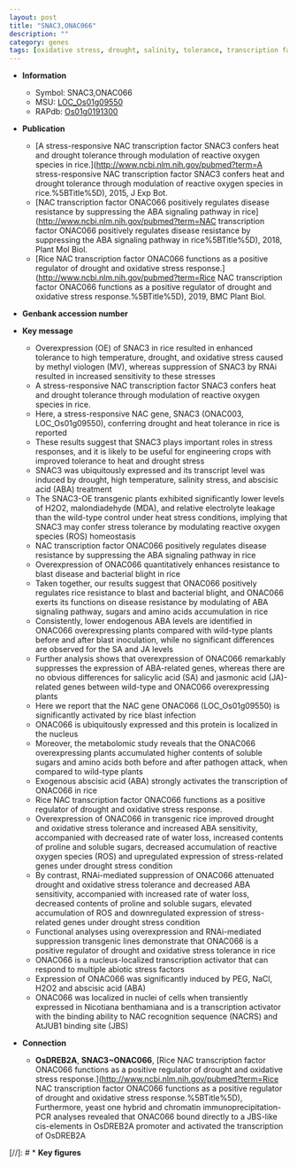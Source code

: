 ```yaml
---
layout: post
title: "SNAC3,ONAC066"
description: ""
category: genes
tags: [oxidative stress, drought, salinity, tolerance, transcription factor, oxidative, drought tolerance, salinity stress, stress, homeostasis, drought stress, abscisic acid, stress tolerance, stress response, reactive oxygen species, resistance,  ABA , disease, salicylic acid, blast, disease resistance, nucleus, jasmonic, jasmonic acid, ABA,  ja , blight, JA,  sa , SA, pathogen, blast disease, bacterial blight, abiotic stress, biotic stress, water loss, drought stress , transcription activator, drought and oxidative stress ]
---
```


* **Information**  
    + Symbol: SNAC3,ONAC066  
    + MSU: [LOC_Os01g09550](http://rice.plantbiology.msu.edu/cgi-bin/ORF_infopage.cgi?orf=LOC_Os01g09550)  
    + RAPdb: [Os01g0191300](http://rapdb.dna.affrc.go.jp/viewer/gbrowse_details/irgsp1?name=Os01g0191300)  

* **Publication**  
    + [A stress-responsive NAC transcription factor SNAC3 confers heat and drought tolerance through modulation of reactive oxygen species in rice.](http://www.ncbi.nlm.nih.gov/pubmed?term=A stress-responsive NAC transcription factor SNAC3 confers heat and drought tolerance through modulation of reactive oxygen species in rice.%5BTitle%5D), 2015, J Exp Bot.
    + [NAC transcription factor ONAC066 positively regulates disease resistance by suppressing the ABA signaling pathway in rice](http://www.ncbi.nlm.nih.gov/pubmed?term=NAC transcription factor ONAC066 positively regulates disease resistance by suppressing the ABA signaling pathway in rice%5BTitle%5D), 2018, Plant Mol Biol.
    + [Rice NAC transcription factor ONAC066 functions as a positive regulator of drought and oxidative stress response.](http://www.ncbi.nlm.nih.gov/pubmed?term=Rice NAC transcription factor ONAC066 functions as a positive regulator of drought and oxidative stress response.%5BTitle%5D), 2019, BMC Plant Biol.

* **Genbank accession number**  

* **Key message**  
    + Overexpression (OE) of SNAC3 in rice resulted in enhanced tolerance to high temperature, drought, and oxidative stress caused by methyl viologen (MV), whereas suppression of SNAC3 by RNAi resulted in increased sensitivity to these stresses
    + A stress-responsive NAC transcription factor SNAC3 confers heat and drought tolerance through modulation of reactive oxygen species in rice.
    + Here, a stress-responsive NAC gene, SNAC3 (ONAC003, LOC_Os01g09550), conferring drought and heat tolerance in rice is reported
    + These results suggest that SNAC3 plays important roles in stress responses, and it is likely to be useful for engineering crops with improved tolerance to heat and drought stress
    + SNAC3 was ubiquitously expressed and its transcript level was induced by drought, high temperature, salinity stress, and abscisic acid (ABA) treatment
    + The SNAC3-OE transgenic plants exhibited significantly lower levels of H2O2, malondiadehyde (MDA), and relative electrolyte leakage than the wild-type control under heat stress conditions, implying that SNAC3 may confer stress tolerance by modulating reactive oxygen species (ROS) homeostasis
    + NAC transcription factor ONAC066 positively regulates disease resistance by suppressing the ABA signaling pathway in rice
    + Overexpression of ONAC066 quantitatively enhances resistance to blast disease and bacterial blight in rice
    + Taken together, our results suggest that ONAC066 positively regulates rice resistance to blast and bacterial blight, and ONAC066 exerts its functions on disease resistance by modulating of ABA signaling pathway, sugars and amino acids accumulation in rice
    + Consistently, lower endogenous ABA levels are identified in ONAC066 overexpressing plants compared with wild-type plants before and after blast inoculation, while no significant differences are observed for the SA and JA levels
    + Further analysis shows that overexpression of ONAC066 remarkably suppresses the expression of ABA-related genes, whereas there  are no obvious differences for salicylic acid (SA) and jasmonic acid (JA)-related genes between wild-type and ONAC066 overexpressing plants
    + Here we report that the NAC gene ONAC066 (LOC_Os01g09550) is significantly activated by rice blast infection
    + ONAC066 is ubiquitously expressed and this protein is localized in the nucleus
    + Moreover, the metabolomic study reveals that the ONAC066 overexpressing plants accumulated higher contents of soluble sugars and amino acids both before and after pathogen attack, when compared to wild-type plants
    + Exogenous abscisic acid (ABA) strongly activates the transcription of ONAC066 in rice
    + Rice NAC transcription factor ONAC066 functions as a positive regulator of drought and oxidative stress response.
    + Overexpression of ONAC066 in transgenic rice improved drought and oxidative stress tolerance and increased ABA sensitivity, accompanied with decreased rate of water loss, increased contents of proline and soluble sugars, decreased accumulation of reactive oxygen species (ROS) and upregulated expression of stress-related genes under drought stress condition
    + By contrast, RNAi-mediated suppression of ONAC066 attenuated drought and oxidative stress tolerance and decreased ABA sensitivity, accompanied with increased rate of water loss, decreased contents of proline and soluble sugars, elevated accumulation of ROS and downregulated expression of stress-related genes under drought stress condition
    + Functional analyses using overexpression and RNAi-mediated suppression transgenic lines demonstrate that ONAC066 is a positive regulator of drought and oxidative stress tolerance in rice
    + ONAC066 is a nucleus-localized transcription activator that can respond to multiple abiotic stress factors
    + Expression of ONAC066 was significantly induced by PEG, NaCl, H2O2 and abscisic acid (ABA)
    + ONAC066 was localized in nuclei of cells when transiently expressed in Nicotiana benthamiana and is a transcription activator with the binding ability to NAC recognition sequence (NACRS) and AtJUB1 binding site (JBS)

* **Connection**  
    + __OsDREB2A__, __SNAC3~ONAC066__, [Rice NAC transcription factor ONAC066 functions as a positive regulator of drought and oxidative stress response.](http://www.ncbi.nlm.nih.gov/pubmed?term=Rice NAC transcription factor ONAC066 functions as a positive regulator of drought and oxidative stress response.%5BTitle%5D),  Furthermore, yeast one hybrid and chromatin immunoprecipitation-PCR analyses revealed that ONAC066 bound directly to a JBS-like cis-elements in OsDREB2A promoter and activated the transcription of OsDREB2A

[//]: # * **Key figures**  


